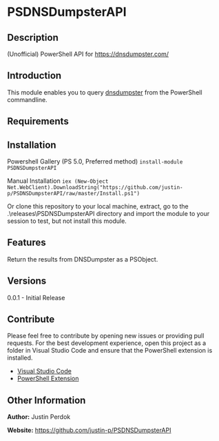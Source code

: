 # PSDNSDumpsterAPI

## Description

(Unofficial) PowerShell API for https://dnsdumpster.com/

## Introduction
This module enables you to query [dnsdumpster](https://dnsdumpster.com/) from the PowerShell commandline.

## Requirements

## Installation

Powershell Gallery (PS 5.0, Preferred method)
`install-module PSDNSDumpsterAPI`

Manual Installation
`iex (New-Object Net.WebClient).DownloadString("https://github.com/justin-p/PSDNSDumpsterAPI/raw/master/Install.ps1")`

Or clone this repository to your local machine, extract, go to the .\releases\PSDNSDumpsterAPI directory
and import the module to your session to test, but not install this module.

## Features
Return the results from DNSDumpster as a PSObject.

## Versions

0.0.1 - Initial Release

## Contribute

Please feel free to contribute by opening new issues or providing pull requests.
For the best development experience, open this project as a folder in Visual
Studio Code and ensure that the PowerShell extension is installed.

* [Visual Studio Code](https://code.visualstudio.com/)
* [PowerShell Extension](https://marketplace.visualstudio.com/items?itemName=ms-vscode.PowerShell)

## Other Information

**Author:** Justin Perdok

**Website:** https://github.com/justin-p/PSDNSDumpsterAPI

